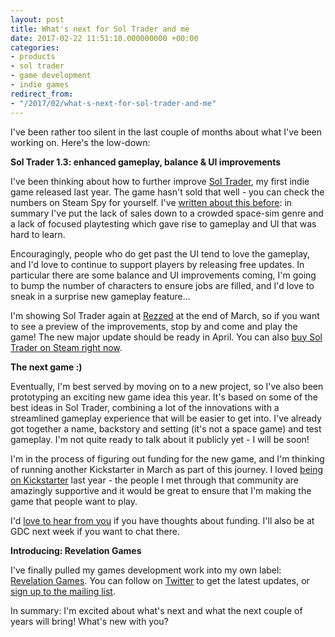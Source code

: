 ```yaml
---
layout: post
title: What's next for Sol Trader and me
date: 2017-02-22 11:51:10.000000000 +00:00
categories:
- products
- sol trader
- game development
- indie games
redirect_from:
- "/2017/02/what-s-next-for-sol-trader-and-me"
---
```

I've been rather too silent in the last couple of months about what I've been working on. Here's the low-down:

**Sol Trader 1.3: enhanced gameplay, balance &amp; UI improvements**

I've been thinking about how to further improve [Sol Trader](http://soltrader.net), my first indie game released last year. The game hasn't sold that well - you can check the numbers on Steam Spy for yourself. I've [written about this before](/2016/06/5-ways-i-screwed-up-sol-traders-launch-a-postmortem/): in summary I've put the lack of sales down to a crowded space-sim genre and a lack of focused playtesting which gave rise to gameplay and UI that was hard to learn.

Encouragingly, people who do get past the UI tend to love the gameplay, and I'd love to continue to support players by releasing free updates. In particular there are some balance and UI improvements coming, I'm going to bump the number of characters to ensure jobs are filled, and I'd love to sneak in a surprise new gameplay feature...

I'm showing Sol Trader again at [Rezzed](https://www.egx.net/rezzed) at the end of March, so if you want to see a preview of the improvements, stop by and come and play the game! The new major update should be ready in April. You can also [buy Sol Trader on Steam right now](http://store.steampowered.com/app/396680).

**The next game :)**

Eventually, I'm best served by moving on to a new project, so I've also been prototyping an exciting new game idea this year. It's based on some of the best ideas in Sol Trader, combining a lot of the innovations with a streamlined gameplay experience that will be easier to get into. I've already got together a name, backstory and setting (it's not a space game) and test gameplay. I'm not quite ready to talk about it publicly yet - I will be soon!

I'm in the process of figuring out funding for the new game, and I'm thinking of running another Kickstarter in March as part of this journey. I loved [being on Kickstarter](http://kickstarter.com/projects/chrismdp/sol-trader/) last year - the people I met through that community are amazingly supportive and it would be great to ensure that I'm making the game that people want to play.

I'd [love to hear from you](mailto:chris@revelationgames.co) if you have thoughts about funding. I'll also be at GDC next week if you want to chat there.

**Introducing: Revelation Games**

I've finally pulled my games development work into my own label: [Revelation Games](http://revelationgames.co). You can follow on [Twitter](http://twitter.com/revelationga) to get the latest updates, or [sign up to the mailing list](https://confirmsubscription.com/h/r/1458D7D6C263FB37).

In summary: I'm excited about what's next and what the next couple of years will bring! What's new with you?
